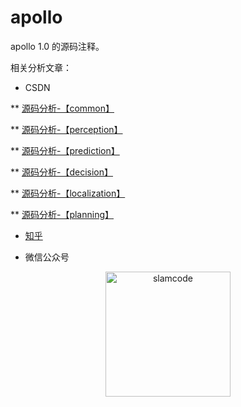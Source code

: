 # apollo 

apollo 1.0 的源码注释。

相关分析文章：


* CSDN

** [源码分析-【common】](http://blog.csdn.net/learnmoreonce/article/details/77511338)

** [源码分析-【perception】](http://blog.csdn.net/learnmoreonce/article/details/77542419)

** [源码分析-【prediction】](http://blog.csdn.net/learnmoreonce/article/details/77587095)

** [源码分析-【decision】](http://blog.csdn.net/learnmoreonce/article/details/77916387)

** [源码分析-【localization】](http://blog.csdn.net/learnmoreonce/article/details/77916412)

** [源码分析-【planning】](http://blog.csdn.net/learnmoreonce/article/details/77916479)


* [知乎](https://zhuanlan.zhihu.com/learnmoreonce)


* 微信公众号

<div  align="center">    
 <img src="https://raw.githubusercontent.com/slam4code/SLAM/master/slamcode.jpg" width = "200" height = "200" alt="slamcode" align=center />
</div>
